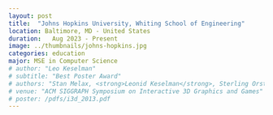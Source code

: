 ```yaml
---
layout: post
title:  "Johns Hopkins University, Whiting School of Engineering"
location: Baltimore, MD - United States
duration:   Aug 2023 - Present
image: ../thumbnails/johns-hopkins.jpg
categories: education
major: MSE in Computer Science
# author: "Leo Keselman"
# subtitle: "Best Poster Award"
# authors: "Stan Melax, <strong>Leonid Keselman</strong>, Sterling Orsten"
# venue: "ACM SIGGRAPH Symposium on Interactive 3D Graphics and Games"
# poster: /pdfs/i3d_2013.pdf
---
```


<!-- A tracking algorithm that was real-time on a consumer laptop. -->